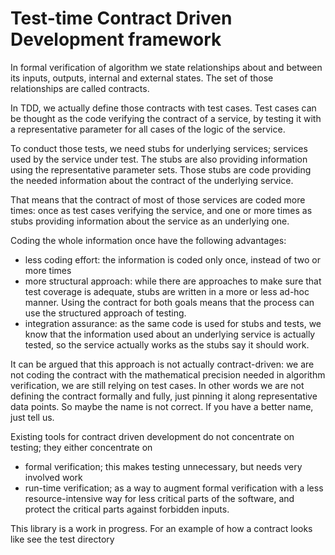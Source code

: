 # Test-time Contract Driven Development framework

In formal verification of algorithm we state relationships about and between its inputs, outputs, internal and external states.
The set of those relationships are called contracts.

In TDD, we actually define those contracts with test cases.
Test cases can be thought as the code verifying the contract of a service, by testing it with a representative parameter for all cases of the logic of the service.

To conduct those tests, we need stubs for underlying services; services used by the service under test.
The stubs are also providing information using the representative parameter sets.
Those stubs are code providing the needed information about the contract of the underlying service.

That means that the contract of most of those services are coded more times: once as test cases verifying the service, and one or more times as stubs providing information about the service as an underlying one.

Coding the whole information once have the following advantages:

- less coding effort: the information is coded only once, instead of two or more times
- more structural approach: while there are approaches to make sure that test coverage is adequate, stubs are written in a more or less ad-hoc manner.
  Using the contract for both goals means that the process can use the structured approach of testing.
- integration assurance: as the same code is used for stubs and tests, we know that the information used about an underlying service is actually tested, so the service actually works as the stubs say it should work.

It can be argued that this approach is not actually contract-driven: we are not coding the contract with the mathematical precision needed in algorithm verification, we are still relying on test cases.
In other words we are not defining the contract formally and fully, just pinning it along representative data points.
So maybe the name is not correct. If you have a better name, just tell us.

Existing tools for contract driven development do not concentrate on testing; they either concentrate on

- formal verification; this makes testing unnecessary, but needs very involved work
- run-time verification; as a way to augment formal verification with a less resource-intensive way for less critical parts of the software, and protect the critical parts against forbidden inputs.

This library is a work in progress. For an example of how a contract looks like see the test directory
